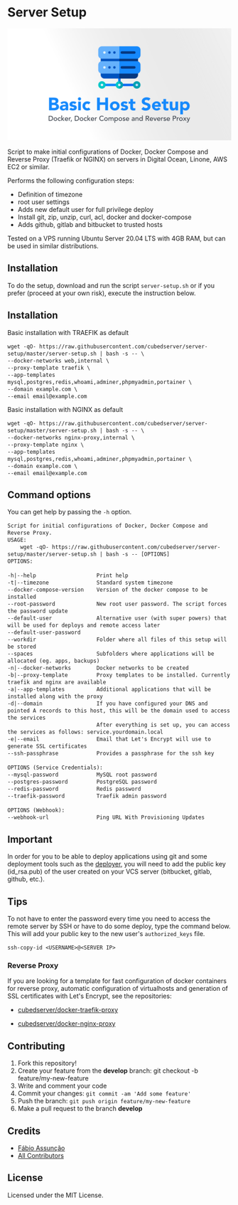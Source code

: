 # Server Setup

<div align="center">
  <img src="cover.svg" loading="lazy" />
</div>

Script to make initial configurations of Docker, Docker Compose and Reverse Proxy (Traefik or NGINX) on servers in Digital Ocean, Linone, AWS EC2 or similar.

Performs the following configuration steps:

* Definition of timezone
* root user settings
* Adds new default user for full privilege deploy
* Install git, zip, unzip, curl, acl, docker and docker-compose
* Adds github, gitlab and bitbucket to trusted hosts

Tested on a VPS running Ubuntu Server 20.04 LTS with 4GB RAM, but can be used in similar distributions.

## Installation

To do the setup, download and run the script `server-setup.sh` or if you prefer (proceed at your own risk), execute the instruction below.

## Installation

Basic installation with TRAEFIK as default
~~~
wget -qO- https://raw.githubusercontent.com/cubedserver/server-setup/master/server-setup.sh | bash -s -- \
--docker-networks web,internal \
--proxy-template traefik \
--app-templates mysql,postgres,redis,whoami,adminer,phpmyadmin,portainer \
--domain example.com \
--email email@example.com
~~~

Basic installation with NGINX as default
~~~
wget -qO- https://raw.githubusercontent.com/cubedserver/server-setup/master/server-setup.sh | bash -s -- \
--docker-networks nginx-proxy,internal \
--proxy-template nginx \
--app-templates mysql,postgres,redis,whoami,adminer,phpmyadmin,portainer \
--domain example.com \
--email email@example.com
~~~

## Command options

You can get help by passing the `-h` option.

~~~
Script for initial configurations of Docker, Docker Compose and Reverse Proxy.
USAGE:
    wget -qO- https://raw.githubusercontent.com/cubedserver/server-setup/master/server-setup.sh | bash -s -- [OPTIONS]
OPTIONS:

-h|--help                   Print help
-t|--timezone               Standard system timezone
--docker-compose-version    Version of the docker compose to be installed
--root-password             New root user password. The script forces the password update
--default-user              Alternative user (with super powers) that will be used for deploys and remote access later
--default-user-password
--workdir                   Folder where all files of this setup will be stored
--spaces                    Subfolders where applications will be allocated (eg. apps, backups)
-n|--docker-networks        Docker networks to be created
-b|--proxy-template         Proxy templates to be installed. Currently traefik and nginx are available
-a|--app-templates          Additional applications that will be installed along with the proxy
-d|--domain                 If you have configured your DNS and pointed A records to this host, this will be the domain used to access the services
                            After everything is set up, you can access the services as follows: service.yourdomain.local
-e|--email                  Email that Let's Encrypt will use to generate SSL certificates
--ssh-passphrase            Provides a passphrase for the ssh key

OPTIONS (Service Credentials):
--mysql-password            MySQL root password
--postgres-password         PostgreSQL password
--redis-password            Redis password
--traefik-password          Traefik admin password  

OPTIONS (Webhook):
--webhook-url               Ping URL With Provisioning Updates
~~~

## Important
In order for you to be able to deploy applications using git and some deployment tools such as the [deployer](https://deployer.org/), you will need to add the public key (id_rsa.pub) of the user created on your VCS server (bitbucket, gitlab, github, etc.).

## Tips

To not have to enter the password every time you need to access the remote server by SSH or have to do some deploy, type the command below. This will add your public key to the new user's ```authorized_keys``` file.

```
ssh-copy-id <USERNAME>@<SERVER IP>
```

### Reverse Proxy

If you are looking for a template for fast configuration of docker containers for reverse proxy, automatic configuration of virtualhosts and generation of SSL certificates with Let's Encrypt, see the repositories:

 * [cubedserver/docker-traefik-proxy](https://github.com/cubedserver/docker-traefik-proxy)

 * [cubedserver/docker-nginx-proxy](https://github.com/cubedserver/docker-nginx-proxy)

## Contributing

1. Fork this repository!
2. Create your feature from the **develop** branch: git checkout -b feature/my-new-feature
3. Write and comment your code
4. Commit your changes: `git commit -am 'Add some feature'`
5. Push the branch: `git push origin feature/my-new-feature`
6. Make a pull request to the branch **develop**

## Credits

* [Fábio Assunção](https://github.com/fabioassuncao)
* [All Contributors](../../contributors)


## License

Licensed under the MIT License.
